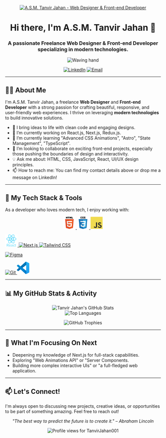<p align="center">
  <a href="[https://github.com/TanvirJahan001]">
    <!-- Find or create a banner that represents you well! Size around 800x200 or 1000x250 is good -->
    <img src="[LINK_TO_YOUR_BANNER_IMAGE_OR_GIF]" alt="A.S.M. Tanvir Jahan - Web Designer & Front-end Developer" width="800"/>
  </a>
</p>

<h1 align="center">Hi there, I'm A.S.M. Tanvir Jahan 👋</h1>
<h3 align="center">A passionate Freelance Web Designer & Front-end Developer specializing in modern technologies.</h3>

<p align="center">
  <img src="https://media.giphy.com/media/hvRJCLFzcasrR4ia7z/giphy.gif" width="25px" alt="Waving hand">
</p>

<!-- Social Media Badges -->
<p align="center">
  <a href="https://www.linkedin.com/in/ash-sams-md-tanvir-jahan" target="_blank"><img alt="LinkedIn" src="https://img.shields.io/badge/LinkedIn-%230077B5.svg?&style=for-the-badge&logo=linkedin&logoColor=white" /></a>
  <a href="mailto:tanvirjahan98@gmail.com" target="_blank"><img alt="Email" src="https://img.shields.io/badge/Gmail-D14836?style=for-the-badge&logo=gmail&logoColor=white" /></a>
  <!-- Add your Twitter, Portfolio, or other relevant links here -->
  <!-- Example: <a href="https://twitter.com/[YOUR_TWITTER_USERNAME]" target="_blank"><img alt="Twitter" src="https://img.shields.io/badge/Twitter-%231DA1F2.svg?&style=for-the-badge&logo=twitter&logoColor=white" /></a> -->
  <!-- Example: <a href="[YOUR_PORTFOLIO_WEBSITE_LINK]" target="_blank"><img alt="Portfolio" src="https://img.shields.io/badge/Portfolio- tärkeä?style=for-the-badge&logo=Basecamp&logoColor=white" /></a> -->
</p>

---

## 👨‍💻 About Me

I'm A.S.M. Tanvir Jahan, a freelance **Web Designer** and **Front-end Developer** with a strong passion for crafting beautiful, responsive, and user-friendly web experiences. I thrive on leveraging **modern technologies** to build innovative solutions.

*   🎨 I bring ideas to life with clean code and engaging designs.
*   🚀 I’m currently working on React.js, Next.js, Redux.js.
*   🧠 I’m currently learning "Advanced CSS Animations", "Astro", "State Management", "TypeScript".
*   🤝 I’m looking to collaborate on exciting front-end projects, especially those pushing the boundaries of design and interactivity.
*   💡 Ask me about: HTML, CSS, JavaScript, React, UI/UX design principles.
*   📫 How to reach me: You can find my contact details above or drop me a message on LinkedIn!

---

## 🚀 My Tech Stack & Tools

As a developer who loves modern tech, I enjoy working with:

<p align="center">
  <!-- Core Web Technologies -->
  <a href="https://developer.mozilla.org/en-US/docs/Web/HTML" target="_blank"> <img src="https://raw.githubusercontent.com/devicons/devicon/master/icons/html5/html5-original-wordmark.svg" alt="HTML5" width="40" height="40"/> </a>
  <a href="https://developer.mozilla.org/en-US/docs/Web/CSS" target="_blank"> <img src="https://raw.githubusercontent.com/devicons/devicon/master/icons/css3/css3-original-wordmark.svg" alt="CSS3" width="40" height="40"/> </a>
  <a href="https://developer.mozilla.org/en-US/docs/Web/JavaScript" target="_blank"> <img src="https://raw.githubusercontent.com/devicons/devicon/master/icons/javascript/javascript-original.svg" alt="JavaScript" width="40" height="40"/> </a>

  <!-- Modern Frameworks/Libraries (Add what you use/are learning) -->
  <a href="https://reactjs.org/" target="_blank"> <img src="https://raw.githubusercontent.com/devicons/devicon/master/icons/react/react-original-wordmark.svg" alt="React" width="40" height="40"/> </a>
  <a href="https://nextjs.org/" target="_blank"> <img src="https://cdn.worldvectorlogo.com/logos/nextjs-2.svg" alt="Next.js" width="40" height="40"/> </a>
  <a href="https://tailwindcss.com/" target="_blank"> <img src="https://www.vectorlogo.zone/logos/tailwindcss/tailwindcss-icon.svg" alt="Tailwind CSS" width="40" height="40"/> </a>
  <!-- <a href="https://vuejs.org/" target="_blank"> <img src="https://raw.githubusercontent.com/devicons/devicon/master/icons/vuejs/vuejs-original-wordmark.svg" alt="Vue.js" width="40" height="40"/> </a> -->
  <!-- <a href="https://www.typescriptlang.org/" target="_blank"> <img src="https://raw.githubusercontent.com/devicons/devicon/master/icons/typescript/typescript-original.svg" alt="TypeScript" width="40" height="40"/> </a> -->

  <!-- Design Tools -->
  <a href="https://www.figma.com/" target="_blank"> <img src="https://www.vectorlogo.zone/logos/figma/figma-icon.svg" alt="Figma" width="40" height="40"/> </a>
  <!-- <a href="https://www.adobe.com/products/xd.html" target="_blank"> <img src="https://cdn.worldvectorlogo.com/logos/adobe-xd.svg" alt="Adobe XD" width="40" height="40"/> </a> -->

  <!-- Version Control & Other Tools -->
  <a href="https://git-scm.com/" target="_blank"> <img src="https://www.vectorlogo.zone/logos/git-scm/git-scm-icon.svg" alt="Git" width="40" height="40"/> </a>
  <a href="https://code.visualstudio.com/" target="_blank"> <img src="https://raw.githubusercontent.com/devicons/devicon/master/icons/vscode/vscode-original.svg" alt="VS Code" width="40" height="40"/> </a>
</p>
<!-- Find more icons at https://github.com/devicons/devicon/tree/master/icons -->
<!-- Or use Shields.io for text-based badges: https://shields.io/ -->

---

## 📊 My GitHub Stats & Activity

<p align="center">
  <img src="https://github-readme-stats.vercel.app/api?username=TanvirJahan001&show_icons=true&theme=tokyonight&hide_border=true&count_private=true&include_all_commits=true" alt="Tanvir Jahan's GitHub Stats" />
  <br/>
  <img src="https://github-readme-stats.vercel.app/api/top-langs/?username=TanvirJahan001&layout=compact&theme=tokyonight&hide_border=true&langs_count=8" alt="Top Languages" />
</p>

<p align="center">
  <img src="https://github-profile-trophy.vercel.app/?username=TanvirJahan001&theme=tokyonight&no-frame=true&no-bg=true&margin-w=15&margin-h=15&column=7" alt="GitHub Trophies" />
</p>

<!-- Optional: Add GitHub Streak if you're actively committing
<p align="center">
  <img src="https://github-readme-streak-stats.herokuapp.com/?user=TanvirJahan001&theme=tokyonight&hide_border=true" alt="GitHub Streak" />
</p>
-->

---


## 🌱 What I'm Focusing On Next

*   Deepening my knowledge of Next.js for full-stack capabilities.
*   Exploring "Web Animations API" or "Server Components.
*   Building more complex interactive UIs" or "a full-fledged web application.

---

## 📫 Let's Connect!

I'm always open to discussing new projects, creative ideas, or opportunities to be part of something amazing. Feel free to reach out!

<p align="center">
  <em>"The best way to predict the future is to create it." – Abraham Lincoln</em>
</p>
<p align="center">
  <img src="https://komarev.com/ghpvc/?username=TanvirJahan001&label=Profile%20Views&color=0e75b6&style=flat-square" alt="Profile views for TanvirJahan001" />
</p>
